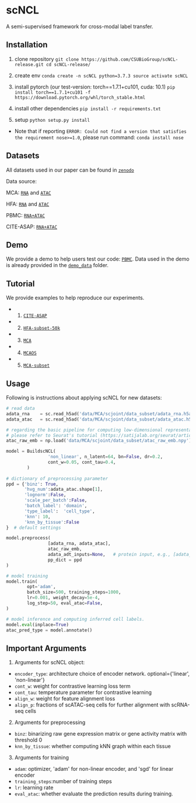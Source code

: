 # scNCL
A semi-supervised framework for cross-modal label transfer. 

## Installation
1. clone repository
`git clone https://github.com/CSUBioGroup/scNCL-release.git
cd scNCL-release/`

2. create env
`conda create -n scNCL python=3.7.3
source activate scNCL`

3. install pytorch
(our test-version: torch==1.7.1+cu101, cuda: 10.1)
`pip install torch==1.7.1+cu101 -f https://download.pytorch.org/whl/torch_stable.html`

4. install other dependencies
`pip install -r requirements.txt`

5. setup
`python setup.py install`

* Note that if reporting `ERROR: Could not find a version that satisfies the requirement nose>=1.0`, please run command:
`conda install nose`

## Datasets
All datasets used in our paper can be found in [`zenodo`](https://zenodo.org/record/7787402)

Data source:

MCA: [`RNA`](https://tabula-muris.ds.czbiohub.org/) and [`ATAC`](https://atlas.gs.washington.edu/mouse-atac/)

HFA: [`RNA`](https://www.ncbi.nlm.nih.gov/geo/query/acc.cgi?acc=GSE156793) and [`ATAC`](https://www.ncbi.nlm.nih.gov/geo/query/acc.cgi?acc=GSE149683)

PBMC: [`RNA+ATAC`](https://satijalab.org/seurat/articles/atacseq_integration_vignette.html)

CITE-ASAP: [`RNA+ATAC`](https://github.com/SydneyBioX/scJoint)

## Demo
We provide a demo to help users test our code: [`PBMC`](./demo/PBMC-demo.ipynb). Data used in the demo is already provided in the [`demo_data`](./demo/demo_data) folder. 

## Tutorial
We provide examples to help reproduce our experiments.
* 1. [`CITE-ASAP`](./demo/CITE-ASAP.ipynb)
* 2. [`HFA-subset-50k`](./demo/HFA-subset-50k.ipynb)
* 3. [`MCA`](./demo/MCA.ipynb)
* 4. [`MCAOS`](./demo/MCAOS.ipynb)
* 5. [`MCA-subset`](./demo/MCAsubset.ipynb)

## Usage
Following is instructions about applying scNCL for new datasets:

```Python
# read data
adata_rna    = sc.read_h5ad('data/MCA/scjoint/data_subset/adata_rna.h5ad')   # scrna-seq data, as a example
adata_atac   = sc.read_h5ad('data/MCA/scjoint/data_subset/adata_atac.h5ad')  # scatac-seq data

# regarding the basic pipeline for computing low-dimensional representations of scATAC-seq raw data, 
# please refer to Seurat's tutorial (https://satijalab.org/seurat/articles/atacseq_integration_vignette.html)
atac_raw_emb = np.load('data/MCA/scjoint/data_subset/atac_raw_emb.npy')     # pca matrix or tSNE coordinates

model = BuildscNCL(
                'non_linear', n_latent=64, bn=False, dr=0.2, 
                cont_w=0.05, cont_tau=0.4,
        )
    
# dictionary of preprocessing parameter
ppd = {'binz': True, 
       'hvg_num':adata_atac.shape[1], 
       'lognorm':False, 
       'scale_per_batch':False,  
       'batch_label': 'domain',
       'type_label':  'cell_type',
       'knn': 10,
       'knn_by_tissue':False
}  # default settings

model.preprocess(
                [adata_rna, adata_atac], 
                atac_raw_emb,   
                adata_adt_inputs=None,   # protein input, e.g., [adata_protein_ref, adata_protein_tgt]
                pp_dict = ppd          
)

# model training
model.train(
        opt='adam', 
        batch_size=500, training_steps=1000, 
        lr=0.001, weight_decay=5e-4,
        log_step=50, eval_atac=False, 
)

# model inference and computing inferred cell labels. 
model.eval(inplace=True)
atac_pred_type = model.annotate()
```

## Important Arguments
1. Arguments for scNCL object:
* `encoder_type`:  architecture choice of encoder network. optional={'linear', 'non-linear'}
* `cont_w`:        weight for contrastive learning loss term 
* `cont_tau`:      temperature parameter for contrastive learning
* `align_w`:       weight for feature alignment loss
* `align_p`:       fractions of scATAC-seq cells for further alignment with scRNA-seq cells

2. Arguments for preprocessing
* `binz`:          binarizing raw gene expression matrix or gene activity matrix with threshold 0
* `knn_by_tissue`: whether computing kNN graph within each tissue

3. Arguments for training
* `adam`:          optimizer, 'adam' for non-linear encoder, and 'sgd' for linear encoder
* `training_steps`:number of training steps
* `lr`:            learning rate
* `eval_atac`:     whether evaluate the prediction results during training. 

